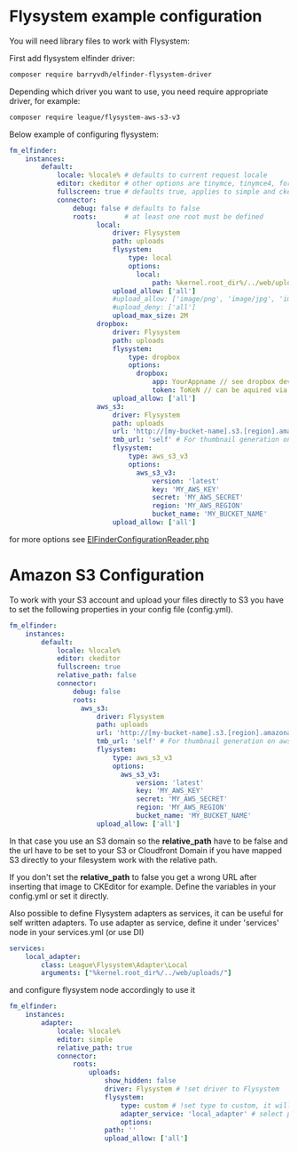 Flysystem example configuration
===============================

You will need library files to work with Flysystem:

First add flysystem elfinder driver:

```sh
composer require barryvdh/elfinder-flysystem-driver
```

Depending which driver you want to use, you need require appropriate driver, for example:

```sh
composer require league/flysystem-aws-s3-v3
```

Below example of configuring flysystem:

```yaml
fm_elfinder:
    instances:
        default:
            locale: %locale% # defaults to current request locale
            editor: ckeditor # other options are tinymce, tinymce4, form, custom and simple
            fullscreen: true # defaults true, applies to simple and ckeditor editors
            connector:
                debug: false # defaults to false
                roots:       # at least one root must be defined
                      local:
                          driver: Flysystem
                          path: uploads
                          flysystem:
                              type: local
                              options:
                                local:
                                    path: %kernel.root_dir%/../web/uploads/
                          upload_allow: ['all']
                          #upload_allow: ['image/png', 'image/jpg', 'image/jpeg']
                          #upload_deny: ['all']
                          upload_max_size: 2M
                      dropbox:
                          driver: Flysystem
                          path: uploads
                          flysystem:
                              type: dropbox
                              options:
                                dropbox:
                                    app: YourAppname // see dropbox developer site
                                    token: ToKeN // can be aquired via developer console
                          upload_allow: ['all']
                      aws_s3:
                          driver: Flysystem
                          path: uploads
                          url: 'http://[my-bucket-name].s3.[region].amazonaws.com'
                          tmb_url: 'self' # For thumbnail generation on aws
                          flysystem:
                              type: aws_s3_v3
                              options:
                                aws_s3_v3:
                                    version: 'latest'
                                    key: 'MY_AWS_KEY'
                                    secret: 'MY_AWS_SECRET'
                                    region: 'MY_AWS_REGION'
                                    bucket_name: 'MY_BUCKET_NAME'
                          upload_allow: ['all']
```                          

for more options see [ElFinderConfigurationReader.php](https://github.com/helios-ag/FMElfinderBundle/blob/master/Configuration/ElFinderConfigurationReader.php)

# Amazon S3 Configuration

To work with your S3 account and upload your files directly to S3 you have to set the following properties in your config file (config.yml).

```yaml
fm_elfinder:
    instances:
        default:
            locale: %locale%
            editor: ckeditor
            fullscreen: true
            relative_path: false
            connector:
                debug: false
                roots:
                  aws_s3:
                      driver: Flysystem
                      path: uploads
                      url: 'http://[my-bucket-name].s3.[region].amazonaws.com'
                      tmb_url: 'self' # For thumbnail generation on aws
                      flysystem:
                          type: aws_s3_v3
                          options:
                            aws_s3_v3:
                                version: 'latest'
                                key: 'MY_AWS_KEY'
                                secret: 'MY_AWS_SECRET'
                                region: 'MY_AWS_REGION'
                                bucket_name: 'MY_BUCKET_NAME'
                      upload_allow: ['all']
```

In that case you use an S3 domain so the **relative_path** have to be false and the url have to be set to your S3 or Cloudfront Domain if you have mapped S3 directly to your filesystem work with the relative path.

If you don't set the **relative_path** to false you get a wrong URL after inserting that image to CKEditor for example.
Define the variables in your config.yml or set it directly.


Also possible to define Flysystem adapters as services, it can be useful for self written adapters.
To use adapter as service, define it under 'services' node in your services.yml (or use DI)

```services.yml
services:
    local_adapter:
        class: League\Flysystem\Adapter\Local
        arguments: ["%kernel.root_dir%/../web/uploads/"]
```

and configure flysystem node accordingly to use it

```config.yml
fm_elfinder:
    instances:
        adapter:
            locale: %locale%
            editor: simple
            relative_path: true
            connector:
                roots:      
                    uploads:
                        show_hidden: false
                        driver: Flysystem # !set driver to Flysystem
                        flysystem:
                            type: custom # !set type to custom, it will tell bundle to use custom driver
                            adapter_service: 'local_adapter' # select previously configured adapter service
                            options:
                        path: ''
                        upload_allow: ['all']
```                        
